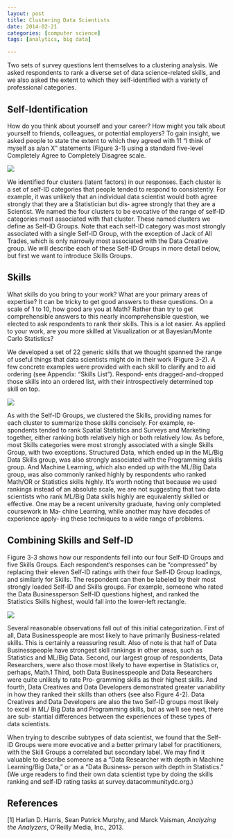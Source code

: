 ```yaml
---
layout: post
title: Clustering Data Scientists
date: 2014-02-21
categories: [computer science]
tags: [analytics, big data]

---
```


Two sets of survey questions lent themselves to a clustering analysis. We asked respondents to rank a diverse set of data science-related skills, and we also asked the extent to which they self-identified with a variety of professional categories.

Self-Identification
---
How do you think about yourself and your career? How might you talk about yourself to friends, colleagues, or potential employers? To gain insight, we asked people to state the extent to which they agreed with 11 “I think of myself as a/an X” statements (Figure 3-1) using a standard five-level Completely Agree to Completely Disagree scale.
![](http://sungsoo.github.com/images/self-identification.png)
We identified four clusters (latent factors) in our responses. Each cluster is a set of self-ID categories that people tended to respond to consistently. For example, it was unlikely that an individual data scientist would both agree strongly that they are a Statistician but dis‐ agree strongly that they are a Scientist. We named the four clusters to be evocative of the range of self-ID categories most associated with that cluster. These named clusters we define as Self-ID Groups. Note that each self-ID category was most strongly associated with a single Self-ID Group, with the exception of Jack of All Trades, which is only narrowly most associated with the Data Creative group. We will describe each of these Self-ID Groups in more detail below, but first we want to introduce Skills Groups.
Skills
---
What skills do you bring to your work? What are your primary areas of expertise? It can be tricky to get good answers to these questions. On a scale of 1 to 10, how good are you at Math? Rather than try to get comprehensible answers to this nearly incomprehensible question, we elected to ask respondents to rank their skills. This is a lot easier. As applied to your work, are you more skilled at Visualization or at Bayesian/Monte Carlo Statistics?
We developed a set of 22 generic skills that we thought spanned the range of useful things that data scientists might do in their work (Figure 3-2). A few concrete examples were provided with each skill to clarify and to aid ordering (see Appendix: “Skills List”). Respond‐ ents dragged-and-dropped those skills into an ordered list, with their introspectively determined top skill on top.![](http://sungsoo.github.com/images/skills-group.png)As with the Self-ID Groups, we clustered the Skills, providing names for each cluster to summarize those skills concisely. For example, re‐ spondents tended to rank Spatial Statistics and Surveys and Marketing together, either ranking both relatively high or both relatively low. As before, most Skills categories were most strongly associated with a single Skills Group, with two exceptions. Structured Data, which ended up in the ML/Big Data Skills group, was also strongly associated with the Programming skills group. And Machine Learning, which also ended up with the ML/Big Data group, was also commonly ranked highly by respondents who ranked Math/OR or Statistics skills highly.It’s worth noting that because we used rankings instead of an absolute scale, we are not suggesting that two data scientists who rank ML/Big Data skills highly are equivalently skilled or effective. One may be a recent university graduate, having only completed coursework in Ma‐ chine Learning, while another may have decades of experience apply‐ ing these techniques to a wide range of problems.
Combining Skills and Self-ID
---
Figure 3-3 shows how our respondents fell into our four Self-ID Groups and five Skills Groups. Each respondent’s responses can be “compressed” by replacing their eleven Self-ID ratings with their four Self-ID Group loadings, and similarly for Skills. The respondent can then be labeled by their most strongly loaded Self-ID and Skills groups. For example, someone who rated the Data Businessperson Self-ID questions highest, and ranked the Statistics Skills highest, would fall into the lower-left rectangle.

![](http://sungsoo.github.com/images/skills-self-id-top-factors.png)Several reasonable observations fall out of this initial categorization. First of all, Data Businesspeople are most likely to have primarily Business-related skills. This is certainly a reassuring result. Also of note is that half of Data Businesspeople have strongest skill rankings in other areas, such as Statistics and ML/Big Data. Second, our largest group of respondents, Data Researchers, were also those most likely to have expertise in Statistics or, perhaps, Math.1 Third, both Data Businesspeople and Data Researchers were quite unlikely to rate Pro‐ gramming skills as their highest skills. And fourth, Data Creatives and Data Developers demonstrated greater variability in how they ranked their skills than others (see also Figure 4-2). Data Creatives and Data Developers are also the two Self-ID groups most likely to excel in ML/ Big Data and Programming skills, but as we’ll see next, there are sub‐ stantial differences between the experiences of these types of data scientists.
When trying to describe subtypes of data scientist, we found that the Self-ID Groups were more evocative and a better primary label for practitioners, with the Skill Groups a correlated but secondary label. We may find it valuable to describe someone as a “Data Researcher with depth in Machine Learning/Big Data,” or as a “Data Business‐ person with depth in Statistics.” (We urge readers to find their own data scientist type by doing the skills ranking and self-ID rating tasks at survey.datacommunitydc.org.)
References
---
[1] Harlan D. Harris, Sean Patrick Murphy, and Marck Vaisman, *Analyzing the Analyzers*, O’Reilly Media, Inc., 2013.